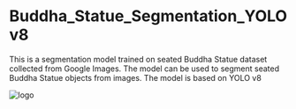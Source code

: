 # Buddha_Statue_Segmentation_YOLOv8
This is a segmentation model trained on seated Buddha Statue dataset collected from Google Images. The model can be used to segment seated Buddha Statue objects from images. The model is based on YOLO v8

<img src="https://github.com/MalinduLiyanage/Buddha_Statue_Segmentation/assets/136006504/92a8902e-fb91-40b3-8301-dd94aa3691aa" alt="logo">
